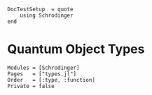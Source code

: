 ```@meta
DocTestSetup  = quote
    using Schrodinger
end
```
# Quantum Object Types

```@autodocs
Modules = [Schrodinger]
Pages   = ["types.jl"]
Order   = [:type, :function]
Private = false
```
